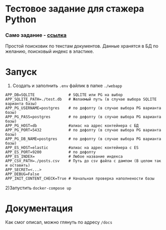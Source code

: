 # Тестовое задание для стажера Python

### Само задание - [ссылка](https://karpovilia.notion.site/Python-67777c95bdbe4e59856c59b707349f2d)

Простой поисковик по текстам документов.
Данные хранятся в БД по желанию, поисковый индекс в эластике.

# Запуск

1. Создать и заполнить `.env` файлик в папке `./webapp`

```
APP_DB=SQLITE               # SQLITE или PG на выбор
APP_SQLITE_PATH=./test.db   # Желаемый путь (в случае выбора SQLITE варианта базы)
APP_PG_USERNAME=postgres    # по дефолту (в случае выбора PG варианта базы)
APP_PG_PASS=postgres        # по дефолту (в случае выбора PG варианта базы)
APP_PG_HOST=db              #алиас на адрес контейнера с БД
APP_PG_PORT=5432            # по дефолту (в случае выбора PG варианта базы)
APP_PG_DB_NAME=postgres     # по дефолту (в случае выбора PG варианта базы)
APP_ES_HOST=elastic         #алиас на адрес контейнера с ES
APP_ES_PORT=9200            # по дефолту
APP_ES_INDEX=               # Любое название индекса
APP_CSV_PATH=./posts.csv    # Путь до csv файла с дампом (В целом так и оставить)
APP_SECRET=<...>
APP_DEBUG=False
APP_INIT_CONTENT_CHECK=True # Начальная проверка наполнености базы

```

2)Запустить `docker-compose up`

# Документация

Как смог описал, можно глянуть по адресу `/docs`
